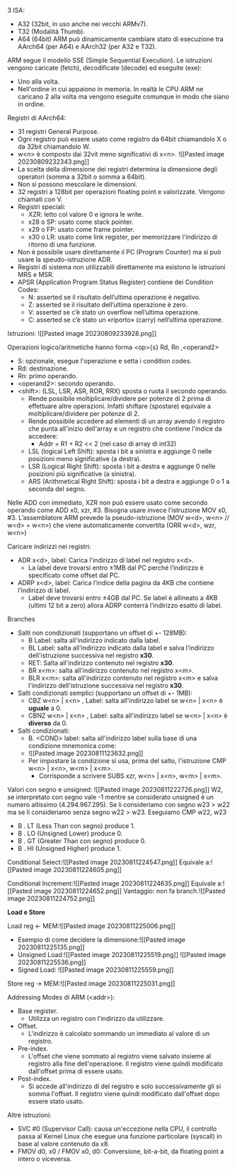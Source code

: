 
3 ISA:
- A32 (32bit, in uso anche nei vecchi ARMv7).
- T32 (Modalità Thumb).
- A64 (64bit)
ARM può dinamicamente cambiare stato di esecuzione tra AArch64 (per A64) e AArch32 (per A32 e T32).

ARM segue il modello SSE (Simple Sequential Execution). Le istruzioni vengono caricate (fetch), decodificate (decode) ed eseguite (exe):
- Uno alla volta.
- Nell'ordine in cui appaiono in memoria.
In realtà le CPU ARM ne caricano 2 alla volta ma vengono eseguite comunque in modo che siano in ordine.

Registri di AArch64:
- 31 registri General Purpose.
- Ogni registro può essere usato come registro da 64bit chiamandolo X o da 32bit chiamandolo W.
- w\<n> è composto dai 32vit meno significativi di x\<n>.
![[Pasted image 20230809232343.png]]
- La scelta della dimensione dei registri determina la dimensione degli operatori (somma a 32bit o somma a 64bit).
- Non si possono mescolare le dimensioni.
- 32 registri a 128bit per operazioni floating point e valorizzate. Vengono chiamati con V.
- Registri speciali:
	- XZR: letto col valore 0 e ignora le write.
	- x28 o SP: usato come stack pointer.
	- x29 o FP: usato come frame pointer.
	- x30 o LR: usato come link register, per memorizzare l'indirizzo di ritorno di una funzione.
- Non è possibile usare direttamente il PC (Program Counter) ma si può usare la speudo-istruzione ADR.
- Registri di sistema non utilizzabili direttamente ma esistono le istruzioni MRS e MSR.
- APSR (Application Program Status Register) contiene dei Condition Codes:
	- N: asserted se il risultato dell’ultima operazione è negativo.
	- Z: asserted se il risultato dell’ultima operazione è zero.
	- V: asserted se c’è stato un overflow nell’ultima operazione.
	- C: asserted se c’è stato un «riporto» (carry) nell’ultima operazione.

Istruzioni:
![[Pasted image 20230809233928.png]]

Operazioni logico/aritmetiche hanno forma \<op>{s} Rd, Rn ,\<operand2>
- S: opzionale, esegue l'operazione e setta i condition codes.
- Rd: destinazione.
- Rn: primo operando.
- \<operand2>: secondo operando.
- \<shift>: (LSL, LSR, ASR, ROR, RRX) sposta o ruota il secondo operando.
	- Rende possibile moltiplicare/dividere per potenze di 2 prima di effettuare altre operazioni. Infatti shiftare (spostare) equivale a moltiplicare/dividere per potenze di 2.
	- Rende possibile accedere ad elementi di un array avendo il registro che punta all'inizio dell'array e un registro che contiene l'indice da accedere:
		- Addr = R1 + R2 << 2 (nel caso di array di int32)
	 - LSL (logical Left Shift): sposta i bit a sinistra e aggiunge 0 nelle posizioni meno significative (a destra).
	 - LSR (Logical Right Shift): sposta i bit a destra e aggiunge 0 nelle posizioni più significative (a sinistra).
	 - ARS (Arithmetical Right Shift): sposta i bit a destra e aggiunge 0 o 1 a seconda del segno.

Nelle ADD con immediato, XZR non può essere usato come secondo operando come ADD x0, xzr, #3. Bisogna usare invece l’istruzione MOV x0, #3.
L’assemblatore ARM prevede la pseudo-istruzione (MOV w\<d>, w\<n> // w\<d> = w\<n>) che viene automaticamente convertita (ORR w\<d>, wzr, w\<n>)

Caricare indirizzi nei registri:
- ADR x\<d>, label: Carica l'indirizzo di label nel registro x\<d>.
	- La label deve trovarsi entro ±1MB dal PC perché l’indirizzo è specificato come offset dal PC.
- ADRP x\<d>, label: Carica l’indice della pagina da 4KB che contiene l’indirizzo di label.
	- Label deve trovarsi entro ±4GB dal PC. Se label è allineato a 4KB (ultimi 12 bit a zero) allora ADRP conterrà l’indirizzo esatto di label.

Branches
- Salti non condizionati (supportano un offset di +- 128MB):
	- B Label: salta all'indirizzo indicato dalla label.
	- BL Label: salta all'indirizzo indicato dalla label e salva l'indirizzo dell'istruzione successiva nel registro **x30**.
	- RET: Salta all'indirizzo contenuto nel registro **x30**.
	- BR x\<m>: salta all'indirizzo contenuto nel registro x\<m>.
	- BLR x\<m>: salta all'indirizzo contenuto nel registro x\<m> e salva l'indirizzo dell'istruzione successiva nel registro **x30**.
- Salti condizionati semplici (supportano un offset di +- 1MB):
	- CBZ w\<n> | x\<n> , Label: salta all'indirizzo label se w\<n> | x\<n> è **uguale** a 0.
	- CBNZ w\<n> | x\<n> , Label: salta all'indirizzo label se w\<n> | x\<n> è **diverso** da 0.
- Salti condizionati:
	- B. \<COND> label: salta all'indirizzo label sulla base di una condizione mnemonica come:
	- ![[Pasted image 20230811123632.png]]
	- Per impostare la condizione si usa, prima del salto, l'istruzione CMP w\<n> | x\<n>, w\<m> | x\<m>.
		- Corrisponde a scrivere SUBS xzr, w\<n> | x\<n>, w\<m> | x\<m>.

Valori con segno e unsigned:
![[Pasted image 20230811222726.png]]
W2, se interpretato con segno vale -1 mentre se considerato unsigned è un numero altissimo (4.294.967.295).
Se li consideriamo con segno w23 > w22 ma se li consideriamo senza segno w22 > w23.
Eseguiamo CMP w22, w23
- B . LT (Less Than con segno) produce 1.
- B . LO (Unsigned Lower) produce 0.
- B . GT (Greater Than con segno) produce 0.
- B . HI (Unsigned Higher) produce 1.

Conditional Select:![[Pasted image 20230811224547.png]]
Equivale a:![[Pasted image 20230811224605.png]]

Conditional Increment:![[Pasted image 20230811224635.png]]
Equivale a:![[Pasted image 20230811224652.png]]
Vantaggio: non fa branch.![[Pasted image 20230811224752.png]]


**Load e Store**

Load reg <- MEM:![[Pasted image 20230811225006.png]]
- Esempio di come decidere la dimensione:![[Pasted image 20230811225135.png]]
-  Unsigned Load:![[Pasted image 20230811225519.png]] ![[Pasted image 20230811225536.png]]
- Signed Load: ![[Pasted image 20230811225559.png]]

Store reg -> MEM:![[Pasted image 20230811225031.png]]

Addressing Modes di ARM (\<addr>):
- Base register.
	- Utilizza un registro con l'indirizzo da utilizzare.
- Offset.
	- L'indirizzo è calcolato sommando un immediato al valore di un registro.
- Pre-index.
	- L'offset che viene sommato al registro viene salvato insieme al registro alla fine dell'operazione. Il registro viene quindi modificato dall'offset prima di essere usato.
- Post-index.
	- Si accede all'indirizzo di del registro e solo successivamente gli si somma l'offset. Il registro viene quindi modificato dall'offset dopo essere stato usato.

Altre istruzioni:
- SVC #0 (Supervisor Call): causa un'eccezione nella CPU, il controllo passa al Kernel Linux che esegue una funzione particolare (syscall) in base al valore contenuto da x8.
- FMOV d0, x0 / FMOV x0, d0: Conversione, bit-a-bit, da floating point a intero o viceversa.